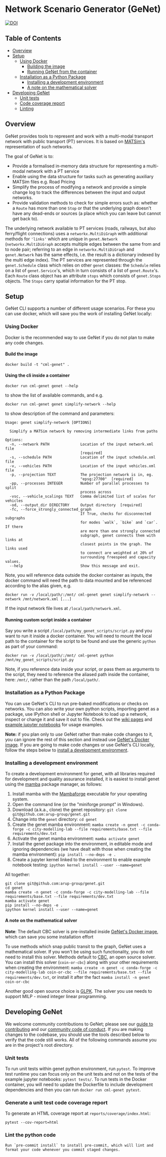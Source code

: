 # Network Scenario Generator (GeNet)

[![DOI](https://zenodo.org/badge/265256468.svg)](https://zenodo.org/badge/latestdoi/265256468)


## Table of Contents
- [Overview](#overview)
- [Setup](#setup)
  * [Using Docker](#using-docker)
    + [Building the image](#build-the-image)
    + [Running GeNet from the container](#running-a-container-with-a-pre-baked-script)
  * [Installation as a Python Package](#installation-as-a-python-package)
    + [Installing a development environment](#installing-a-development-environment)
    + [A note on the mathematical solver](#a-note-on-the-mathematical-solver)
- [Developing GeNet](#developing-genet)
  * [Unit tests](#unit-tests)
  * [Code coverage report](#generate-a-unit-test-code-coverage-report)
  * [Linting](#lint-the-python-code)


## Overview

GeNet provides tools to represent and work with a multi-modal transport network with public transport (PT)
services. It is based on [MATSim's](https://www.matsim.org/) representation of such networks.

The goal of GeNet is to:
- Provide a formalised in-memory data structure for representing a multi-modal network with a PT service
- Enable using the data structure for tasks such as generating auxiliary MATSim files e.g. Road Pricing
- Simplify the process of modifying a network and provide a simple change log to track the differences between the input
and output networks.
- Provide validation methods to check for simple errors such as: whether a `Route` has more than one `Stop` or that the
underlying graph doesn't have any dead-ends or sources (a place which you can leave but cannot get back to).

The underlying
network available to PT services (roads, railways, but also ferry/flight connections) uses a `networkx.MultiDiGraph`
with additional methods for `'links'` which are unique in `genet.Network` (`networkx.MultiDiGraph` accepts multiple
edges between the same from and to node pair; referring to an edge in `networkx.MultiDiGraph` and `genet.Network`
has the same effects, i.e. the result is a dictionary indexed by the multi edge index). The PT services are
represented through the `genet.Schedule` class which relies on other `genet`
classes: the `Schedule` relies on a list of `genet.Service`'s, which in turn consists of a list of `genet.Route`'s.
Each `Route` class object has an attribute `stops` which consists of `genet.Stops` objects. The `Stops` carry spatial
information for the PT stop.


## Setup

GeNet CLI supports a number of different usage scenarios. For these you can use docker, which will save you the
work of installing GeNet locally:

### Using Docker
Docker is the recommended way to use GeNet if you do not plan to make any code changes.

#### Build the image

    docker build -t "cml-genet" .

#### Using the cli inside a container

    docker run cml-genet genet --help

to show the list of available commands, and e.g.

    docker run cml-genet genet simplify-network --help

to show description of the command and parameters:
```commandline
Usage: genet simplify-network [OPTIONS]

  Simplify a MATSim network by removing intermediate links from paths

Options:
  -n, --network PATH              Location of the input network.xml file
                                  [required]
  -s, --schedule PATH             Location of the input schedule.xml file
  -v, --vehicles PATH             Location of the input vehicles.xml file
  -p, --projection TEXT           The projection network is in, eg.
                                  "epsg:27700"  [required]
  -pp, --processes INTEGER        Number of parallel processes to split
                                  process across
  -vsc, --vehicle_scalings TEXT   Comma delimited list of scales for vehicles
  -od, --output_dir DIRECTORY     Output directory  [required]
  -fc, --force_strongly_connected_graph
                                  If True, checks for disconnected subgraphs
                                  for modes `walk`, `bike` and `car`. If there
                                  are more than one strongly connected
                                  subgraph, genet connects them with links at
                                  closest points in the graph. The links used
                                  to connect are weighted at 20% of
                                  surrounding freespeed and capacity values.
  --help                          Show this message and exit.
```

Note, you will reference data outside the docker container as inputs, the docker command will need the path to data
mounted and be referenced according to the alias given, e.g.

    docker run -v /local/path/:/mnt/ cml-genet genet simplify-network --network /mnt/network.xml [...]

If the input network file lives at `/local/path/network.xml`.

#### Running custom script inside a container

Say you write a script `/local/path/my_genet_scripts/script.py` and you want to run it inside a docker container.
You will need to mount the local path to the container for the script to be found and use the generic `python`
as part of your command:

    docker run -v /local/path/:/mnt/ cml-genet python /mnt/my_genet_scripts/script.py

Note, if you reference data inside your script, or pass them as arguments to the script, they need to reference the
aliased path inside the container, here: `/mnt/`, rather than the path `/local/path/`.

### Installation as a Python Package

You can use GeNet's CLI to run pre-baked modifications or checks on networks.
You can also write your own python scripts, importing genet as a package, use IPython shell or Jupyter Notebook to load up a network, inspect or change it and save it out to file.
Check out the [wiki pages](https://github.com/arup-group/genet/wiki/Functionality-and-Usage-Guide) and [example jupyter notebooks](https://github.com/arup-group/genet/tree/master/notebooks) for usage examples.

**Note:** if you plan only to _use_ GeNet rather than make code changes to it, you can ignore the rest of this section and instead use [GeNet's Docker image](#using-docker).
If you are going to make code changes or use GeNet's CLI locally, follow the steps below to [install a development environment](#installing-a-development-environment).

### Installing a development environment

To create a development environment for genet, with all libraries required for development and quality assurance installed, it is easiest to install genet using the [mamba](https://mamba.readthedocs.io/en/latest/index.html) package manager, as follows:

1. Install mamba with the [Mambaforge](https://github.com/conda-forge/miniforge#mambaforge) executable for your operating system.
2. Open the command line (or the "miniforge prompt" in Windows).
3. Download (a.k.a., clone) the genet repository: `git clone git@github.com:arup-group/genet.git`
4. Change into the `genet` directory: `cd genet`
5. Create the genet mamba environment: `mamba create -n genet -c conda-forge -c city-modelling-lab --file requirements/base.txt --file requirements/dev.txt`
6. Activate the genet mamba environment: `mamba activate genet`
7. Install the genet package into the environment, in editable mode and ignoring dependencies (we have dealt with those when creating the mamba environment): `pip install --no-deps -e .`
8. Create a jupyter kernel linked to the environment to enable example notebook testing: `ipython kernel install --user --name=genet`

All together:
``` shell
git clone git@github.com:arup-group/genet.git
cd genet
mamba create -n genet -c conda-forge -c city-modelling-lab --file requirements/base.txt --file requirements/dev.txt
mamba activate genet
pip install --no-deps -e .
ipython kernel install --user --name=genet
```

#### A note on the mathematical solver

**Note**: The default CBC solver is pre-installed inside [GeNet's Docker image](#using-docker), which can save you some
installation effort

To use methods which snap public transit to the graph, GeNet uses a mathematical solver.
If you won't be using such functionality, you do not need to install this solver.
Methods default to [CBC](https://projects.coin-or.org/Cbc), an open source solver.
You can install this solver (`coin-or-cbc`) along with your other requirements when creating the environment: `mamba create -n genet -c conda-forge -c city-modelling-lab coin-or-cbc --file requirements/base.txt --file requirements/dev.txt`,
or install it after the fact `mamba install -n genet coin-or-cbc`

Another good open source choice is [GLPK](https://www.gnu.org/software/glpk/).
The solver you use needs to support MILP - mixed integer linear programming.

## Developing GeNet

We welcome community contributions to GeNet; please see our [guide to contributing](CONTRIBUTING.md) and our [community code of conduct](CODE_OF_CONDUCT.md).
If you are making changes to the codebase, you should use the tools described below to verify that the code still works.
All of the following commands assume you are in the project's root directory.

### Unit tests

To run unit tests within genet python environment, run `pytest`.
To improve test runtime you can focus only on the unit tests and not on the tests of the example jupyter notebooks: `pytest tests/`.
To run tests in the Docker container, you will need to update the Dockerfile to include development dependencies and then you can run `docker run cml-genet pytest`.

### Generate a unit test code coverage report

To generate an HTML coverage report at `reports/coverage/index.html`:

    pytest --cov-report=html

### Lint the python code

    Run `pre-commit install` to install pre-commit, which will lint and format your code whenever you commit staged changes.

